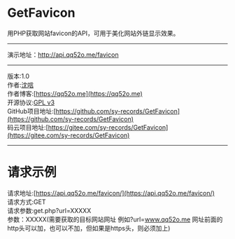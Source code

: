 # GetFavicon
用PHP获取网站favicon的API，可用于美化网站外链显示效果。
***
演示地址：http://api.qq52o.me/favicon
***
版本:1.0  
作者:[沈唁](https://qq52o.me)  
作者博客:[https://qq52o.me](https://qq52o.me)  
开源协议:[GPL v3](https://opensource.org/licenses/GPL-3.0)  
GitHub项目地址:[https://github.com/sy-records/GetFavicon](https://github.com/sy-records/GetFavicon)  
码云项目地址:[https://gitee.com/sy-records/GetFavicon](https://gitee.com/sy-records/GetFavicon)  
***
# 请求示例
请求地址:[https://api.qq52o.me/favicon/](https://api.qq52o.me/favicon/)  
请求方式:GET  
请求参数:get.php?url=XXXXX    
参数：XXXXX(需要获取的目标网站网址 例如?url=www.qq52o.me 网址前面的http头可以加，也可以不加，但如果是https头，则必须加上)  
